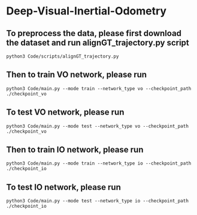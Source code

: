 # Deep-Visual-Inertial-Odometry
## To preprocess the data, please first download the dataset and  run alignGT_trajectory.py script
``python3 Code/scripts/alignGT_trajectory.py``
## Then to train VO network, please run
``python3 Code/main.py --mode train --network_type vo --checkpoint_path ./checkpoint_vo``
## To test VO network, please run
``python3 Code/main.py --mode test --network_type vo --checkpoint_path ./checkpoint_vo``
## Then to train IO network, please run
``python3 Code/main.py --mode train --network_type io --checkpoint_path ./checkpoint_io``
## To test IO network, please run
``python3 Code/main.py --mode test --network_type io --checkpoint_path ./checkpoint_io``